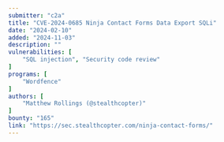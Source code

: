 ```yaml
---
submitter: "c2a"
title: "CVE-2024-0685 Ninja Contact Forms Data Export SQLi"
date: "2024-02-10"
added: "2024-11-03"
description: ""
vulnerabilities: [
    "SQL injection", "Security code review"
]
programs: [
    "Wordfence"
]
authors: [
    "Matthew Rollings (@stealthcopter)"
]
bounty: "165"
link: "https://sec.stealthcopter.com/ninja-contact-forms/"
---
```




